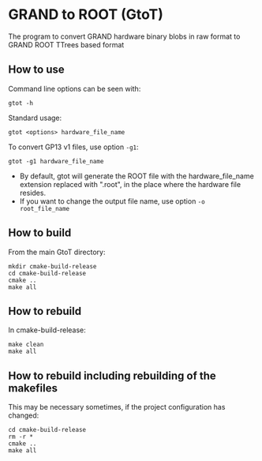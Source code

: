 # GRAND to ROOT (GtoT)

The program to convert GRAND hardware binary blobs in raw format to GRAND ROOT TTrees based format

## How to use

Command line options can be seen with:
```
gtot -h
```

Standard usage:
```
gtot <options> hardware_file_name
```

To convert GP13 v1 files, use option ```-g1```:
```
gtot -g1 hardware_file_name
```

* By default, gtot will generate the ROOT file with the hardware_file_name extension replaced with ".root", in the place where the hardware file resides.
* If you want to change the output file name, use option ```-o root_file_name```



## How to build

From the main GtoT directory:
```
mkdir cmake-build-release
cd cmake-build-release
cmake ..
make all
```

## How to rebuild

In cmake-build-release:
```
make clean
make all
```

## How to rebuild including rebuilding of the makefiles

This may be necessary sometimes, if the project configuration has changed:
```
cd cmake-build-release
rm -r *
cmake ..
make all
```